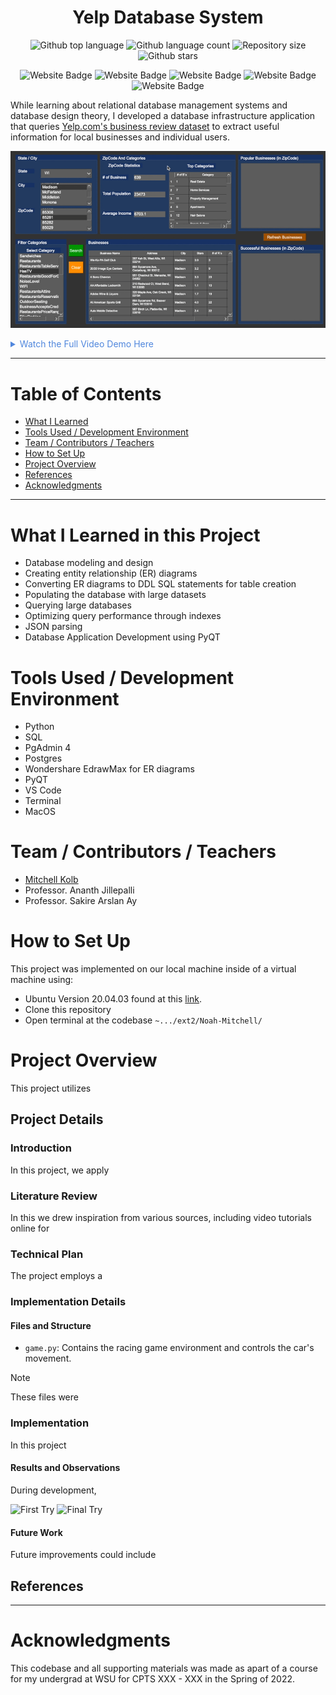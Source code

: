 
<h1 align="center">Yelp Database System</h1>

<p align="center">
  <img alt="Github top language" src="https://img.shields.io/github/languages/top/mitchellkolb/yelp-database?color=223A60">

  <img alt="Github language count" src="https://img.shields.io/github/languages/count/mitchellkolb/yelp-database?color=223A60">

  <img alt="Repository size" src="https://img.shields.io/github/repo-size/mitchellkolb/yelp-database?color=223A60">

  <img alt="Github stars" src="https://img.shields.io/github/stars/mitchellkolb/yelp-database?color=223A60" />
</p>

<p align="center">
<img
    src="https://img.shields.io/badge/Python-3776AB?style=for-the-badge&logo=Python&logoColor=white"
    alt="Website Badge" />
<img
    src="https://img.shields.io/badge/postgresql-4169E1?style=for-the-badge&logo=postgresql&logoColor=white"
    alt="Website Badge" />
<img
    src="https://img.shields.io/badge/yelp-BC0500?style=for-the-badge&logo=yelp&logoColor=white"
    alt="Website Badge" />
<img
    src="https://img.shields.io/badge/qt-41CD52?style=for-the-badge&logo=qt&logoColor=white"
    alt="Website Badge" />
<img
    src="https://img.shields.io/badge/Windows-0078D6?style=for-the-badge&logo=Windows 10&logoColor=white"
    alt="Website Badge" />
</p>

While learning about relational database management systems and database design theory, I developed a database infrastructure application that queries [Yelp.com's business review dataset](https://www.yelp.com/dataset) to extract useful information for local businesses and individual users.


![project image](resources/yelp-database.gif)

<details>
<summary style="color:#5087dd">Watch the Full Video Demo Here</summary>

[![Full Video Demo Here](https://img.youtube.com/vi/Qd66rchTcco/0.jpg)](https://www.youtube.com/watch?v=Qd66rchTcco)

</details>

---

# Table of Contents
- [What I Learned](#what-i-learned-in-this-project)
- [Tools Used / Development Environment](#tools-used--development-environment)
- [Team / Contributors / Teachers](#team--contributors--teachers)
- [How to Set Up](#how-to-set-up)
- [Project Overview](#project-overview)
- [References](#references)
- [Acknowledgments](#acknowledgments)

---

# What I Learned in this Project
- Database modeling and design
- Creating entity relationship (ER) diagrams
- Converting ER diagrams to DDL SQL statements for table creation
- Populating the database with large datasets
- Querying large databases
- Optimizing query performance through indexes
- JSON parsing
- Database Application Development using PyQT


# Tools Used / Development Environment
- Python
- SQL
- PgAdmin 4
- Postgres
- Wondershare EdrawMax for ER diagrams
- PyQT
- VS Code
- Terminal
- MacOS





# Team / Contributors / Teachers
- [Mitchell Kolb](https://github.com/mitchellkolb)
- Professor. Ananth Jillepalli
- Professor. Sakire Arslan Ay





# How to Set Up
This project was implemented on our local machine inside of a virtual machine using:
- Ubuntu Version 20.04.03 found at this [link](http://lt.releases.ubuntu.com/20.04.3/).
- Clone this repository 
- Open terminal at the codebase `~.../ext2/Noah-Mitchell/`





# Project Overview
This project utilizes 



## Project Details

### Introduction
In this project, we apply 


### Literature Review
In this we drew inspiration from various sources, including video tutorials online for 


### Technical Plan
The project employs a 


### Implementation Details

#### Files and Structure
- `game.py`: Contains the racing game environment and controls the car's movement.
> [!NOTE]
> These files were 


### Implementation
In this project

#### Results and Observations
During development,
<p float="left">
  <img src="resources/image1.png" alt="First Try" width="300" />
  <img src="resources/image2.png" alt="Final Try" width="307" />
</p>

#### Future Work
Future improvements could include



## References



--- 
# Acknowledgments
This codebase and all supporting materials was made as apart of a course for my undergrad at WSU for CPTS XXX - XXX in the Spring of 2022. 

